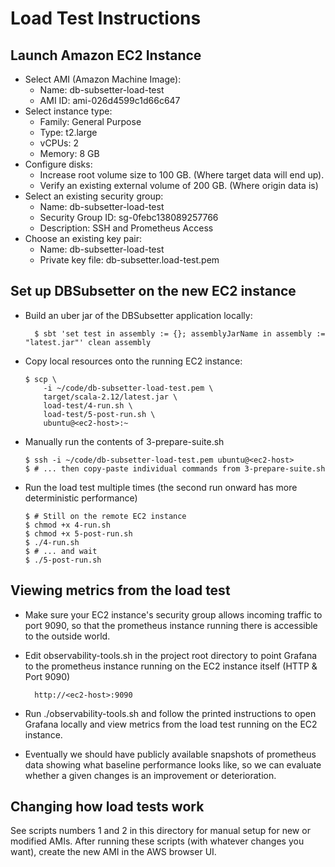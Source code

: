 # Load Test Instructions

## Launch Amazon EC2 Instance

* Select AMI (Amazon Machine Image):
   - Name: db-subsetter-load-test
   - AMI ID: ami-026d4599c1d66c647
* Select instance type:
   - Family: General Purpose
   - Type: t2.large
   - vCPUs: 2
   - Memory: 8 GB
* Configure disks:
   - Increase root volume size to 100 GB. (Where target data will end up).
   - Verify an existing external volume of 200 GB. (Where origin data is)
* Select an existing security group:
   - Name: db-subsetter-load-test
   - Security Group ID: sg-0febc138089257766
   - Description: SSH and Prometheus Access
* Choose an existing key pair:
   - Name: db-subsetter-load-test
   - Private key file: db-subsetter.load-test.pem   
   
   
## Set up DBSubsetter on the new EC2 instance
   
* Build an uber jar of the DBSubsetter application locally: 
  ```
    $ sbt 'set test in assembly := {}; assemblyJarName in assembly := "latest.jar"' clean assembly
  ```
  
* Copy local resources onto the running EC2 instance:
  ```
  $ scp \
      -i ~/code/db-subsetter-load-test.pem \
      target/scala-2.12/latest.jar \
      load-test/4-run.sh \
      load-test/5-post-run.sh \
      ubuntu@<ec2-host>:~
  ```

* Manually run the contents of 3-prepare-suite.sh
  ```
  $ ssh -i ~/code/db-subsetter-load-test.pem ubuntu@<ec2-host>
  $ # ... then copy-paste individual commands from 3-prepare-suite.sh
  ```
  
* Run the load test multiple times (the second run onward has more deterministic performance)
  ```
  $ # Still on the remote EC2 instance
  $ chmod +x 4-run.sh 
  $ chmod +x 5-post-run.sh
  $ ./4-run.sh
  $ # ... and wait
  $ ./5-post-run.sh
  ```


## Viewing metrics from the load test

* Make sure your EC2 instance's security group allows incoming traffic to port 9090,
  so that the prometheus instance running there is accessible to the outside world.
  
* Edit observability-tools.sh in the project root directory to point Grafana to the 
  prometheus instance running on the EC2 instance itself (HTTP & Port 9090)
  ```
    http://<ec2-host>:9090
  ```
  
* Run ./observability-tools.sh and follow the printed instructions to open Grafana locally and view metrics from the load
  test running on the EC2 instance.
  
* Eventually we should have publicly available snapshots of prometheus data showing what baseline
  performance looks like, so we can evaluate whether a given changes is an improvement or deterioration.

## Changing how load tests work

See scripts numbers 1 and 2 in this directory for manual setup for new or modified AMIs.
After running these scripts (with whatever changes you want), create the new AMI in the AWS browser UI.
